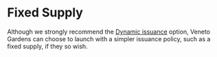 # Fixed Supply

Although we strongly recommend the [Dynamic issuance](dynamic-issuance.md) option, Veneto Gardens can choose to launch with a simpler issuance policy, such as a fixed supply, if they so wish.







